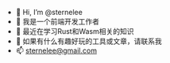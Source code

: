 - 👋 Hi, I’m @sternelee
- 👀 我是一个前端开发工作者
- 🌱 最近在学习Rust和Wasm相关的知识
- 💞️ 如果有什么有趣好玩的工具或文章，请联系我
- 📫 sternelee@gmail.com

<!---
sternelee/sternelee is a ✨ special ✨ repository because its `README.md` (this file) appears on your GitHub profile.
You can click the Preview link to take a look at your changes.
--->
